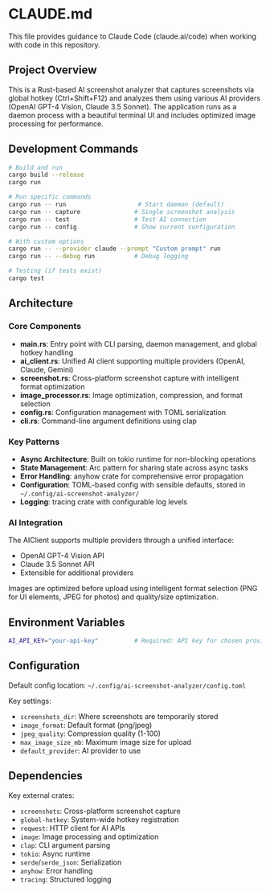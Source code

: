 # CLAUDE.md

This file provides guidance to Claude Code (claude.ai/code) when working with code in this repository.

## Project Overview

This is a Rust-based AI screenshot analyzer that captures screenshots via global hotkey (Ctrl+Shift+F12) and analyzes them using various AI providers (OpenAI GPT-4 Vision, Claude 3.5 Sonnet). The application runs as a daemon process with a beautiful terminal UI and includes optimized image processing for performance.

## Development Commands

```bash
# Build and run
cargo build --release
cargo run

# Run specific commands
cargo run -- run                    # Start daemon (default)
cargo run -- capture               # Single screenshot analysis  
cargo run -- test                  # Test AI connection
cargo run -- config                # Show current configuration

# With custom options
cargo run -- --provider claude --prompt "Custom prompt" run
cargo run -- --debug run           # Debug logging

# Testing (if tests exist)
cargo test
```

## Architecture

### Core Components

- **main.rs**: Entry point with CLI parsing, daemon management, and global hotkey handling
- **ai_client.rs**: Unified AI client supporting multiple providers (OpenAI, Claude, Gemini)
- **screenshot.rs**: Cross-platform screenshot capture with intelligent format optimization
- **image_processor.rs**: Image optimization, compression, and format selection
- **config.rs**: Configuration management with TOML serialization
- **cli.rs**: Command-line argument definitions using clap

### Key Patterns

- **Async Architecture**: Built on tokio runtime for non-blocking operations
- **State Management**: Arc<AppState> pattern for sharing state across async tasks
- **Error Handling**: anyhow crate for comprehensive error propagation
- **Configuration**: TOML-based config with sensible defaults, stored in `~/.config/ai-screenshot-analyzer/`
- **Logging**: tracing crate with configurable log levels

### AI Integration

The AIClient supports multiple providers through a unified interface:
- OpenAI GPT-4 Vision API
- Claude 3.5 Sonnet API  
- Extensible for additional providers

Images are optimized before upload using intelligent format selection (PNG for UI elements, JPEG for photos) and quality/size optimization.

## Environment Variables

```bash
AI_API_KEY="your-api-key"          # Required: API key for chosen provider
```

## Configuration

Default config location: `~/.config/ai-screenshot-analyzer/config.toml`

Key settings:
- `screenshots_dir`: Where screenshots are temporarily stored
- `image_format`: Default format (png/jpeg)
- `jpeg_quality`: Compression quality (1-100)
- `max_image_size_mb`: Maximum image size for upload
- `default_provider`: AI provider to use

## Dependencies

Key external crates:
- `screenshots`: Cross-platform screenshot capture
- `global-hotkey`: System-wide hotkey registration
- `reqwest`: HTTP client for AI APIs
- `image`: Image processing and optimization
- `clap`: CLI argument parsing
- `tokio`: Async runtime
- `serde`/`serde_json`: Serialization
- `anyhow`: Error handling
- `tracing`: Structured logging